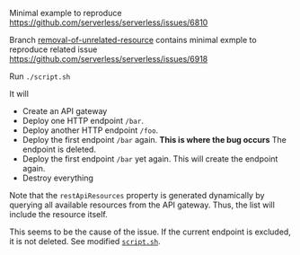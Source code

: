 Minimal example to reproduce https://github.com/serverless/serverless/issues/6810

Branch [removal-of-unrelated-resource](https://github.com/tinexw/serverless-issue-6810/tree/removal-of-unrelated-resource) contains minimal exmple to reproduce related issue  https://github.com/serverless/serverless/issues/6918

Run `./script.sh`

It will
- Create an API gateway
- Deploy one HTTP endpoint `/bar`.
- Deploy another HTTP endpoint `/foo`.
- Deploy the first endpoint `/bar` again. **This is where the bug occurs** The endpoint is deleted.
- Deploy the first endpoint `/bar` yet again. This will create the endpoint again.
- Destroy everything

Note that the `restApiResources` property is generated dynamically by querying all available resources from the API gateway. Thus, the list will include the resource itself.

This seems to be the cause of the issue. If the current endpoint is excluded, it is not deleted. See modified [`script.sh`](https://github.com/tinexw/serverless-issue-6810/blob/fix/script.sh).

